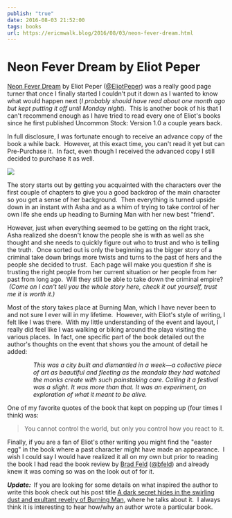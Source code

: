 ```yaml
---
publish: "true"
date: 2016-08-03 21:52:00
tags: books
url: https://ericmwalk.blog/2016/08/03/neon-fever-dream.html
---
```


# Neon Fever Dream by Eliot Peper

<a href="https://www.amazon.com/Neon-Fever-Dream-Eliot-Peper-ebook/dp/B01HUCXBTM/?tag=stthink-20">Neon Fever Dream</a> by Eliot Peper (<a href="https://twitter.com/eliotpeper">@EliotPeper</a>) was a really good page turner that once I finally started I couldn't put it down as I wanted to know what would happen next (<em>I probably should have read about one month ago but kept putting it off until Monday night</em>).  This is another book of his that I can't recommend enough as I have tried to read every one of Eliot's books since he first published Uncommon Stock: Version 1.0 a couple years back.

In full disclosure, I was fortunate enough to receive an advance copy of the book a while back.  However, at this exact time, you can't read it yet but can Pre-Purchase it.  In fact, even though I received the advanced copy I still decided to purchase it as well.

<a href="https://www.amazon.com/Neon-Fever-Dream-Eliot-Peper-ebook/dp/B01HUCXBTM/?tag=stthink-20" target="_blank" rel="nofollow">![](https://ericmwalk.blog/uploads/2021/c58df3eba6.jpg)</a>

The story starts out by getting you acquainted with the characters over the first couple of chapters to give you a good backdrop of the main character so you get a sense of her background.  Then everything is turned upside down in an instant with Asha and as a whim of trying to take control of her own life she ends up heading to Burning Man with her new best "friend".

However, just when everything seemed to be getting on the right track, Asha realized she doesn't know the people she is with as well as she thought and she needs to quickly figure out who to trust and who is telling the truth.  Once sorted out is only the beginning as the bigger story of a criminal take down brings more twists and turns to the past of hers and the people she decided to trust.  Each page will make you question if she is trusting the right people from her current situation or her people from her past from long ago.  Will they still be able to take down the criminal empire?  <em>(Come on I can't tell you the whole story here, check it out yourself, trust me it is worth it.) </em>

Most of the story takes place at Burning Man, which I have never been to and not sure I ever will in my lifetime.  However, with Eliot's style of writing, I felt like I was there.  With my little understanding of the event and layout, I really did feel like I was walking or biking around the playa visiting the various places.  In fact, one specific part of the book detailed out the author's thoughts on the event that shows you the amount of detail he added:

<p style="padding-left:60px;"><em>This was a city built and dismantled in a week—a collective </em><em>piece of art as beautiful and fleeting as the mandala they had </em><em>watched the monks create with such painstaking care. Calling </em><em>it a festival was a slight. It was more than that. It was an experiment, </em><em>an exploration of what it meant to be alive.</em></p>

One of my favorite quotes of the book that kept on popping up (four times I think) was:
<blockquote> You cannot control the world, but only you control how you react to it.</blockquote>
<p>
Finally, if you are a fan of Eliot's other writing you might find the "easter egg" in the book where a past character might have made an appearance.  I wish I could say I would have realized it all on my own but prior to reading the book I had read the book review by <a href="http://www.feld.com/archives/2016/05/book-neon-fever-rising.html">Brad Feld</a> (<a href="http://twitter.com/bfeld">@bfeld</a>) and already knew it was coming so was on the look out of for it.

<em><strong>Update:  </strong></em>If you are looking for some details on what inspired the author to write this book check out his post title <a href="https://medium.com/the-mission/a-dark-secret-hides-in-the-swirling-dust-and-exultant-revelry-of-burning-man-ffcdfca70ee9#.zf5bkvp00" target="_blank">A dark secret hides in the swirling dust and exultant revelry of Burning Man</a>, where he talks about it.  I always think it is interesting to hear how/why an author wrote a particular book.
